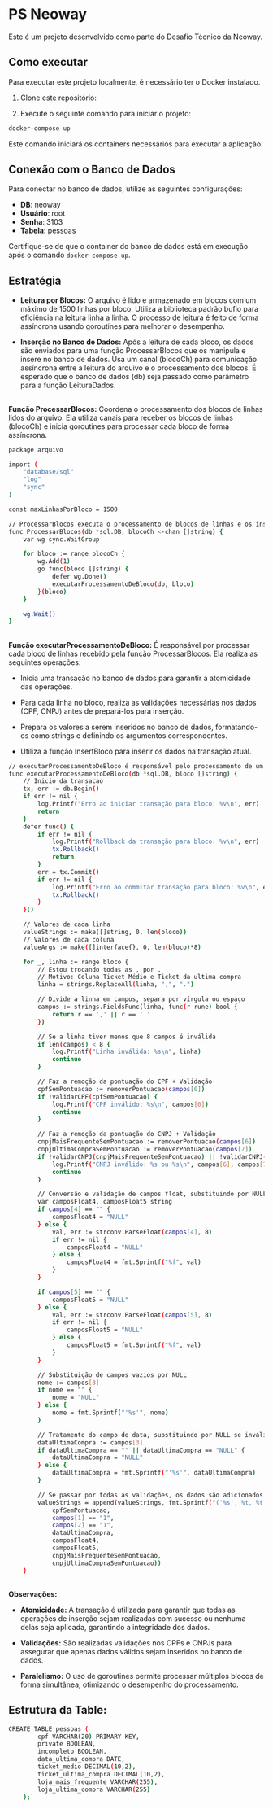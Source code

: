 # PS Neoway

Este é um projeto desenvolvido como parte do Desafio Técnico da Neoway.

## Como executar

Para executar este projeto localmente, é necessário ter o Docker instalado.

1. Clone este repositório:


2. Execute o seguinte comando para iniciar o projeto:

```bash
docker-compose up
```


Este comando iniciará os containers necessários para executar a aplicação.

## Conexão com o Banco de Dados

Para conectar no banco de dados, utilize as seguintes configurações:

- **DB**: neoway
- **Usuário**: root
- **Senha**: 3103
- **Tabela**: pessoas

Certifique-se de que o container do banco de dados está em execução após o comando `docker-compose up`.

## Estratégia 

- **Leitura por Blocos:**
O arquivo é lido e armazenado em blocos com um máximo de 1500 linhas por bloco.
Utiliza a biblioteca padrão bufio para eficiência na leitura linha a linha.
O processo de leitura é feito de forma assíncrona usando goroutines para melhorar o desempenho.

- **Inserção no Banco de Dados:**
Após a leitura de cada bloco, os dados são enviados para uma função ProcessarBlocos que os manipula e insere no banco de dados.
Usa um canal (blocoCh) para comunicação assíncrona entre a leitura do arquivo e o processamento dos blocos.
É esperado que o banco de dados (db) seja passado como parâmetro para a função LeituraDados.
##

**Função ProcessarBlocos:**
Coordena o processamento dos blocos de linhas lidos do arquivo. Ela utiliza canais para receber os blocos de linhas (blocoCh) e inicia goroutines para processar cada bloco de forma assíncrona.

```bash
package arquivo

import (
	"database/sql"
	"log"
	"sync"
)

const maxLinhasPorBloco = 1500

// ProcessarBlocos executa o processamento de blocos de linhas e os insere no banco de dados
func ProcessarBlocos(db *sql.DB, blocoCh <-chan []string) {
	var wg sync.WaitGroup

	for bloco := range blocoCh {
		wg.Add(1)
		go func(bloco []string) {
			defer wg.Done()
			executarProcessamentoDeBloco(db, bloco)
		}(bloco)
	}

	wg.Wait()
}
```
##
**Função executarProcessamentoDeBloco:**
É responsável por processar cada bloco de linhas recebido pela função ProcessarBlocos. Ela realiza as seguintes operações:

- Inicia uma transação no banco de dados para garantir a atomicidade das operações.

- Para cada linha no bloco, realiza as validações necessárias nos dados (CPF, CNPJ) antes de prepará-los para inserção.

- Prepara os valores a serem inseridos no banco de dados, formatando-os como strings e definindo os argumentos correspondentes.

- Utiliza a função InsertBloco para inserir os dados na transação atual.

```bash
// executarProcessamentoDeBloco é responsável pelo processamento de um bloco lido
func executarProcessamentoDeBloco(db *sql.DB, bloco []string) {
	// Inicio da transacao
	tx, err := db.Begin()
	if err != nil {
		log.Printf("Erro ao iniciar transação para bloco: %v\n", err)
		return
	}
	defer func() {
		if err != nil {
			log.Printf("Rollback da transação para bloco: %v\n", err)
			tx.Rollback()
			return
		}
		err = tx.Commit()
		if err != nil {
			log.Printf("Erro ao commitar transação para bloco: %v\n", err)
			tx.Rollback()
		}
	}()

	// Valores de cada linha
	valueStrings := make([]string, 0, len(bloco))
	// Valores de cada coluna
	valueArgs := make([]interface{}, 0, len(bloco)*8)

	for _, linha := range bloco {
		// Estou trocando todas as , por .
		// Motivo: Coluna Ticket Médio e Ticket da ultima compra
		linha = strings.ReplaceAll(linha, ",", ".")

		// Divide a linha em campos, separa por vírgula ou espaço
		campos := strings.FieldsFunc(linha, func(r rune) bool {
			return r == ',' || r == ' '
		})

		// Se a linha tiver menos que 8 campos é inválida
		if len(campos) < 8 {
			log.Printf("Linha inválida: %s\n", linha)
			continue
		}

		// Faz a remoção da pontuação do CPF + Validação
		cpfSemPontuacao := removerPontuacao(campos[0])
		if !validarCPF(cpfSemPontuacao) {
			log.Printf("CPF inválido: %s\n", campos[0])
			continue
		}

		// Faz a remoção da pontuação do CNPJ + Validação
		cnpjMaisFrequenteSemPontuacao := removerPontuacao(campos[6])
		cnpjUltimaCompraSemPontuacao := removerPontuacao(campos[7])
		if !validarCNPJ(cnpjMaisFrequenteSemPontuacao) || !validarCNPJ(cnpjUltimaCompraSemPontuacao) {
			log.Printf("CNPJ inválido: %s ou %s\n", campos[6], campos[7])
			continue
		}

		// Conversão e validação de campos float, substituindo por NULL se inválidos
		var camposFloat4, camposFloat5 string
		if campos[4] == "" {
			camposFloat4 = "NULL"
		} else {
			val, err := strconv.ParseFloat(campos[4], 8)
			if err != nil {
				camposFloat4 = "NULL"
			} else {
				camposFloat4 = fmt.Sprintf("%f", val)
			}
		}

		if campos[5] == "" {
			camposFloat5 = "NULL"
		} else {
			val, err := strconv.ParseFloat(campos[5], 8)
			if err != nil {
				camposFloat5 = "NULL"
			} else {
				camposFloat5 = fmt.Sprintf("%f", val)
			}
		}

		// Substituição de campos vazios por NULL
		nome := campos[3]
		if nome == "" {
			nome = "NULL"
		} else {
			nome = fmt.Sprintf("'%s'", nome)
		}

		// Tratamento do campo de data, substituindo por NULL se inválido ou vazio
		dataUltimaCompra := campos[3]
		if dataUltimaCompra == "" || dataUltimaCompra == "NULL" {
			dataUltimaCompra = "NULL"
		} else {
			dataUltimaCompra = fmt.Sprintf("'%s'", dataUltimaCompra)
		}

		// Se passar por todas as validações, os dados são adicionados à string valueStrings
		valueStrings = append(valueStrings, fmt.Sprintf("('%s', %t, %t, %s, %s, %s, '%s', '%s')",
			cpfSemPontuacao,
			campos[1] == "1",
			campos[2] == "1",
			dataUltimaCompra,
			camposFloat4,
			camposFloat5,
			cnpjMaisFrequenteSemPontuacao,
			cnpjUltimaCompraSemPontuacao))
	}
```
##
**Observações:**

- **Atomicidade:** A transação é utilizada para garantir que todas as operações de inserção sejam realizadas com sucesso ou nenhuma delas seja aplicada, garantindo a integridade dos dados.

- **Validações:** São realizadas validações nos CPFs e CNPJs para assegurar que apenas dados válidos sejam inseridos no banco de dados.

- **Paralelismo:** O uso de goroutines permite processar múltiplos blocos de forma simultânea, otimizando o desempenho do processamento.

##
## Estrutura da Table:
```bash
CREATE TABLE pessoas (
		cpf VARCHAR(20) PRIMARY KEY,
		private BOOLEAN,
		incompleto BOOLEAN,
		data_ultima_compra DATE,
		ticket_medio DECIMAL(10,2),
		ticket_ultima_compra DECIMAL(10,2),
		loja_mais_frequente VARCHAR(255),
		loja_ultima_compra VARCHAR(255)
	);`
```